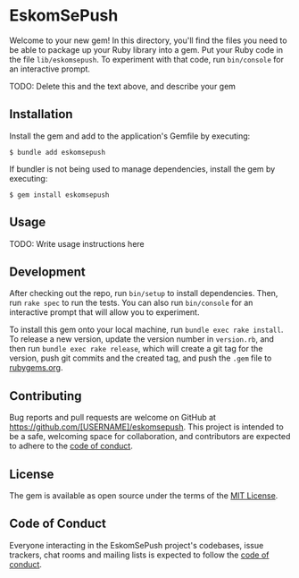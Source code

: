 # EskomSePush

Welcome to your new gem! In this directory, you'll find the files you need to be able to package up your Ruby library into a gem. Put your Ruby code in the file `lib/eskomsepush`. To experiment with that code, run `bin/console` for an interactive prompt.

TODO: Delete this and the text above, and describe your gem

## Installation

Install the gem and add to the application's Gemfile by executing:

    $ bundle add eskomsepush

If bundler is not being used to manage dependencies, install the gem by executing:

    $ gem install eskomsepush

## Usage

TODO: Write usage instructions here

## Development

After checking out the repo, run `bin/setup` to install dependencies. Then, run `rake spec` to run the tests. You can also run `bin/console` for an interactive prompt that will allow you to experiment.

To install this gem onto your local machine, run `bundle exec rake install`. To release a new version, update the version number in `version.rb`, and then run `bundle exec rake release`, which will create a git tag for the version, push git commits and the created tag, and push the `.gem` file to [rubygems.org](https://rubygems.org).

## Contributing

Bug reports and pull requests are welcome on GitHub at https://github.com/[USERNAME]/eskomsepush. This project is intended to be a safe, welcoming space for collaboration, and contributors are expected to adhere to the [code of conduct](https://github.com/[USERNAME]/eskomsepush/blob/main/CODE_OF_CONDUCT.md).

## License

The gem is available as open source under the terms of the [MIT License](https://opensource.org/licenses/MIT).

## Code of Conduct

Everyone interacting in the EskomSePush project's codebases, issue trackers, chat rooms and mailing lists is expected to follow the [code of conduct](https://github.com/[USERNAME]/eskomsepush/blob/main/CODE_OF_CONDUCT.md).
